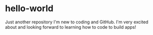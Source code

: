 # hello-world
Just another repository
I'm new to coding and GitHub.  I'm very excited about and looking forward to learning how to code to build apps! 
